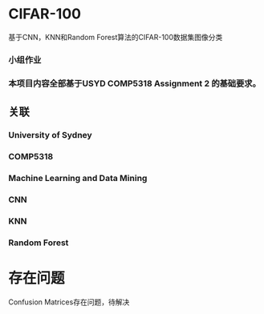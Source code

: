 # CIFAR-100
基于CNN，KNN和Random Forest算法的CIFAR-100数据集图像分类

### 小组作业
### 本项目内容全部基于USYD COMP5318 Assignment 2 的基础要求。

## 关联
### University of Sydney
### COMP5318
### Machine Learning and Data Mining
### CNN
### KNN
### Random Forest

# 存在问题
Confusion Matrices存在问题，待解决
